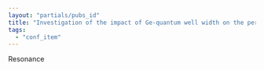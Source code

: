 ```yaml
---
layout: "partials/pubs_id"
title: "Investigation of the impact of Ge-quantum well width on the performance of a Pt/p-Si/SiO2/Ge/SiO2/Pt resonant tunneling device using NEGF formalism"
tags:
  - "conf_item"
---
```

Resonance